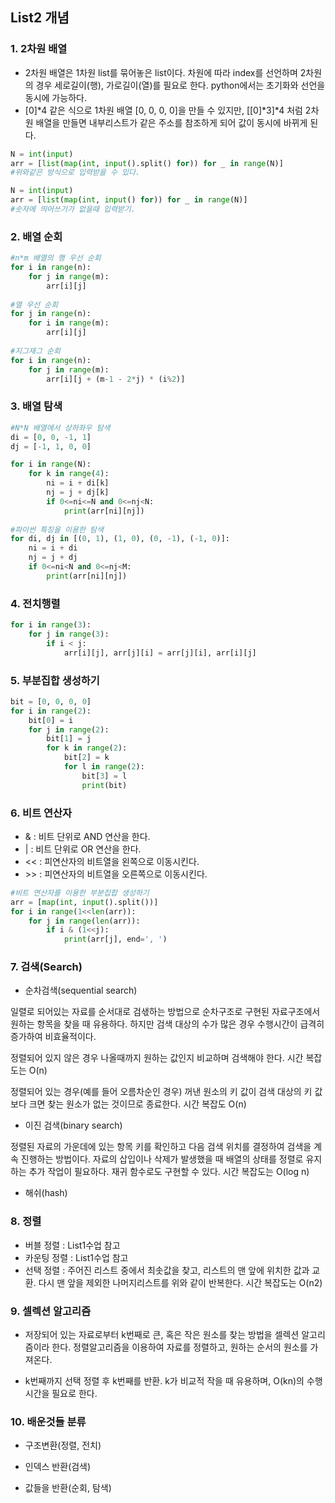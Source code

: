 ## List2 개념

### 1. 2차원 배열

- 2차원 배열은 1차원 list를 묶어놓은 list이다. 차원에 따라 index를 선언하며 2차원의 경우 세로길이(행), 가로길이(열)를 필요로 한다. python에서는 초기화와 선언을 동시에 가능하다.
- [0]*4 같은 식으로 1차원 배열 [0, 0, 0, 0]을 만들 수 있지만, [[0]\*3]\*4 처럼 2차원 배열을 만들면 내부리스트가 같은 주소를 참조하게 되어 값이 동시에 바뀌게 된다.

```python
N = int(input)
arr = [list(map(int, input().split() for)) for _ in range(N)]
#위와같은 방식으로 입력받을 수 있다.

N = int(input)
arr = [list(map(int, input() for)) for _ in range(N)]
#숫자에 띄어쓰기가 없을때 입력받기.
```



### 2. 배열 순회

```python
#n*m 배열의 행 우선 순회
for i in range(n):
    for j in range(m):
        arr[i][j]
        
#열 우선 순회
for j in range(n):
    for i in range(m):
        arr[i][j]
        
#지그재그 순회
for i in range(n):
    for j in range(m):
        arr[i][j + (m-1 - 2*j) * (i%2)]
```



### 3. 배열 탐색

```python	
#N*N 배열에서 상하좌우 탐색
di = [0, 0, -1, 1]
dj = [-1, 1, 0, 0]

for i in range(N):
    for k in range(4):
        ni = i + di[k]
        nj = j + dj[k]
        if 0<=ni<=N and 0<=nj<N:
            print(arr[ni][nj])
            
#파이썬 특징을 이용한 탐색
for di, dj in [(0, 1), (1, 0), (0, -1), (-1, 0)]:
    ni = i + di
    nj = j + dj
    if 0<=ni<N and 0<=nj<M:
        print(arr[ni][nj])
```



### 4. 전치행렬

```python
for i in range(3):
    for j in range(3):
        if i < j:
            arr[i][j], arr[j][i] = arr[j][i], arr[i][j]
```



### 5. 부분집합 생성하기

```python
bit = [0, 0, 0, 0]
for i in range(2):
    bit[0] = i
    for j in range(2):
        bit[1] = j
        for k in range(2):
            bit[2] = k
            for l in range(2):
                bit[3] = l
                print(bit)
```



### 6. 비트 연산자

- & : 비트 단위로 AND 연산을 한다.
- | : 비트 단위로 OR 연산을 한다.
- << : 피연산자의 비트열을 왼쪽으로 이동시킨다.
- \>\> : 피연산자의 비트열을 오른쪽으로 이동시킨다.

```python
#비트 연산자를 이용한 부분집합 생성하기
arr = [map(int, input().split())]
for i in range(1<<len(arr)):
    for j in range(len(arr)):
        if i & (1<<j):
            print(arr[j], end=', ')
```



### 7. 검색(Search)

- 순차검색(sequential search)

일렬로 되어있는 자료를 순서대로 검샋하는 방법으로 순차구조로 구현된 자료구조에서 원하는 항목을 찾을 때 유용하다. 하지만 검색 대상의 수가 많은 경우 수행시간이 급격히 증가하여 비효율적이다.

정렬되어 있지 않은 경우 나올때까지 원하는 값인지 비교하며 검색해야 한다. 시간 복잡도는 O(n)

정렬되어 있는 경우(예를 들어 오름차순인 경우) 꺼낸 원소의 키 값이 검색 대상의 키 값보다 크면 찾는 원소가 없는 것이므로 종료한다. 시간 복잡도 O(n)

- 이진 검색(binary search)

정렬된 자료의 가운데에 있는 항목 키를 확인하고 다음 검색 위치를 결정하여 검색을 계속 진행하는 방법이다. 자료의 삽입이나 삭제가 발생했을 때 배열의 상태를 정렬로 유지하는 추가 작업이 필요하다. 재귀 함수로도 구현할 수 있다. 시간 복잡도는 O(log n)

-  해쉬(hash)



### 8. 정렬

- 버블 정렬 : List1수업 참고
- 카운팅 정렬 : List1수업 참고
- 선택 정렬 : 주어진 리스트 중에서 최솟값을 찾고, 리스트의 맨 앞에 위치한 값과 교환. 다시 맨 앞을 제외한 나머지리스트를 위와 같이 반복한다. 시간 복잡도는 O(n2)



### 9. 셀렉션 알고리즘

- 저장되어 있는 자료로부터 k번째로 큰, 혹은 작은 원소를 찾는 방법을 셀렉션 알고리즘이라 한다. 정렬알고리즘을 이용하여 자료를 정렬하고, 원하는 순서의 원소를 가져온다.

- k번째까지 선택 정렬 후 k번째를 반환. k가 비교적 작을 때 유용하며, O(kn)의 수행시간을 필요로 한다.



### 10. 배운것들 분류

- 구조변환(정렬, 전치)

- 인덱스 반환(검색)

- 값들을 반환(순회, 탐색)
